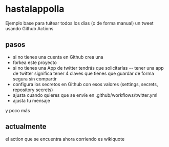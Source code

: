 # hastalappolla

Ejemplo base para tuitear todos los días (o de forma manual) un tweet usando Github Actions

## pasos

- si no tienes una cuenta en Github crea una
- forkea este proyecto 
- si no tienes una App de twitter tendrás que solicitarlas
-- tener una app de twitter significa tener 4 claves que tienes que guardar de forma segura sin compartir
- configura los secretos en Github con esos valores (settings, secrets, repository secrets)
- ajusta cuando quieres que se envíe en .github/workflows/twitter.yml
- ajusta tu mensaje

y poco más

## actualmente

el action que se encuentra ahora corriendo es wikiquote

